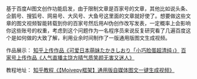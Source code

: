 基于百度AI图文创作功能启发，由于限制文章是百家号的文章，其他比如说头条、企鹅号、搜狐号、网易号、大风号、大鱼号这里面的文章就好使了。想要做这些文章的图文视频智能转载到你的百家号然后用AI伪创作改写发表，一定概率上会影响你这些账号的权重，考虑到这个问题作为一名程序员来说反复研究看了几遍百度这个是如何做的大致了解，利用业余时间制作了一版通用版图文生成视频。

作品展示：
[知乎上传作品《可爱日本萌妹たかきしおり「小巧脸蛋超清纯」》](https://www.zhihu.com/zvideo/1290238134337892352)
[百家号上传作品《人气直播主饶方晴气质笑颜无害又迷人》](https://haokan.baidu.com/v?pd=bjh&amp;vid=15263717994914941680&amp;fr=bjhauthor&amp;type=video)

教程地址：
[知乎教程《【Moivepy框架】通用版自媒体图文一键生成视频》](https://zhuanlan.zhihu.com/p/250967042)
